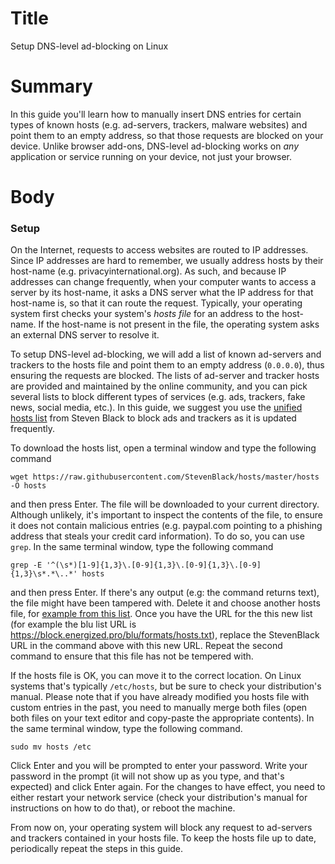 # Title #
Setup DNS-level ad-blocking on Linux

# Summary #
In this guide you'll learn how to manually insert DNS entries for certain types of known hosts (e.g. ad-servers, trackers, malware websites) and point them to an empty address, so that those requests are blocked on your device. Unlike browser add-ons, DNS-level ad-blocking works on *any* application or service running on your device, not just your browser. 

# Body #

### Setup ###
On the Internet, requests to access websites are routed to IP addresses. Since IP addresses are hard to remember, we usually address hosts by their host-name (e.g. privacyinternational.org). As such, and because IP addresses can change frequently, when your computer wants to access a server by its host-name, it asks a DNS server what the IP address for that host-name is, so that it can route the request. Typically, your operating system first checks your system's *hosts file* for an address to the host-name. If the host-name is not present in the file, the operating system asks an external DNS server to resolve it.

To setup DNS-level ad-blocking, we will add a list of known ad-servers and trackers to the hosts file and point them to an empty address (`0.0.0.0`), thus ensuring the requests are blocked. The lists of ad-server and tracker hosts are provided and maintained by the online community, and you can pick several lists to block different types of services (e.g. ads, trackers, fake news, social media, etc.). In this guide, we suggest you use the [unified hosts list][1] from Steven Black to block ads and trackers as it is updated frequently.

To download the hosts list, open a terminal window and type the following command

```wget https://raw.githubusercontent.com/StevenBlack/hosts/master/hosts -O hosts ```

and then press Enter. The file will be downloaded to your current directory. Although unlikely, it's important to inspect the contents of the file, to ensure it does not contain malicious entries (e.g. paypal.com pointing to a phishing address that steals your credit card information). To do so, you can use `grep`. In the same terminal window, type the following command

```grep -E '^(\s*)[1-9]{1,3}\.[0-9]{1,3}\.[0-9]{1,3}\.[0-9]{1,3}\s*.*\..*' hosts ```

and then press Enter. If there's any output (e.g: the command returns text), the file might have been tampered with. Delete it and choose another hosts file, for [example from this list](https://github.com/EnergizedProtection/block#formats). Once you have the URL for the this new list (for example the blu list URL is https://block.energized.pro/blu/formats/hosts.txt), replace the StevenBlack URL in the command above with this new URL. Repeat the second command to ensure that this file has not be tempered with.

If the hosts file is OK, you can move it to the correct location. On Linux systems that's typically `/etc/hosts`, but be sure to check your distribution's manual. Please note that if you have already modified you hosts file with custom entries in the past, you need to manually merge both files (open both files on your text editor and copy-paste the appropriate contents). In the same terminal window, type the following command.

```sudo mv hosts /etc ```

Click Enter and you will be prompted to enter your password. Write your password in the prompt (it will not show up as you type, and that's expected) and click Enter again. For the changes to have effect, you need to either restart your network service (check your distribution's manual for instructions on how to do that), or reboot the machine.

From now on, your operating system will block any request to ad-servers and trackers contained in your hosts file. To keep the hosts file up to date, periodically repeat the steps in this guide.

[1]: https://raw.githubusercontent.com/StevenBlack/hosts/master/hosts
